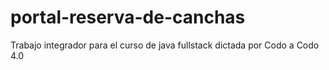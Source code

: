 # portal-reserva-de-canchas
Trabajo integrador para el curso de java fullstack dictada por Codo a Codo 4.0
